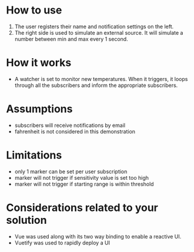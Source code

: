 # How to use

1. The user registers their name and notification settings on the left.
2. The right side is used to simulate an external source. It will simulate a number between min and max every 1 second.

# How it works

- A watcher is set to monitor new temperatures. When it triggers, it loops through all the subscribers and inform the appropriate subscribers.

# Assumptions

- subscribers will receive notifications by email
- fahrenheit is not considered in this demonstration

# Limitations

- only 1 marker can be set per user subscription
- marker will not trigger if sensitivity value is set too high
- marker will not trigger if starting range is within threshold

# Considerations related to your solution

- Vue was used along with its two way binding to enable a reactive UI.
- Vuetify was used to rapidly deploy a UI
